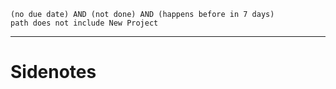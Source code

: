 ```tasks
(no due date) AND (not done) AND (happens before in 7 days)
path does not include New Project
```

---
# Sidenotes